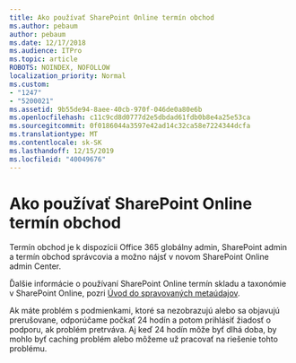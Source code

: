 ```yaml
---
title: Ako používať SharePoint Online termín obchod
ms.author: pebaum
author: pebaum
ms.date: 12/17/2018
ms.audience: ITPro
ms.topic: article
ROBOTS: NOINDEX, NOFOLLOW
localization_priority: Normal
ms.custom:
- "1247"
- "5200021"
ms.assetid: 9b55de94-8aee-40cb-970f-046de0a80e6b
ms.openlocfilehash: c11c9cd8d0777d2e5dbdad61fdb0b8e4a25e53ca
ms.sourcegitcommit: 0f0186044a3597e42ad14c32ca58e7224344dcfa
ms.translationtype: MT
ms.contentlocale: sk-SK
ms.lasthandoff: 12/15/2019
ms.locfileid: "40049676"
---
```

# <a name="how-to-use-the-sharepoint-online-term-store"></a>Ako používať SharePoint Online termín obchod

Termín obchod je k dispozícii Office 365 globálny admin, SharePoint admin a termín obchod správcovia a možno nájsť v novom SharePoint Online admin Center.
  
Ďalšie informácie o používaní SharePoint Online termín skladu a taxonómie v SharePoint Online, pozri [Úvod do spravovaných metaúdajov](https://go.microsoft.com/fwlink/?linkid=2044674&amp;clcid=0x409).
  
Ak máte problém s podmienkami, ktoré sa nezobrazujú alebo sa objavujú prerušovane, odporúčame počkať 24 hodín a potom prihlásiť žiadosť o podporu, ak problém pretrváva. Aj keď 24 hodín môže byť dlhá doba, by mohlo byť caching problém alebo môžeme už pracovať na riešenie tohto problému.
  